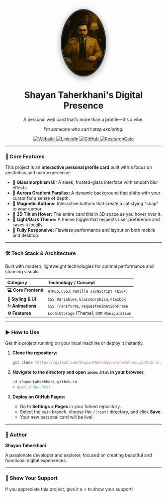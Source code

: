 <div align="center">

  <img src="https://raw.githubusercontent.com/Shayanthn/shayantaherkhani.github.io/main/file_000000003c7061f698c731eb9caef603.png" alt="Shayan Taherkhani's Avatar" width="140" style="border-radius:50%; border: 3px solid #333; box-shadow: 0 4px 20px rgba(0,0,0,0.4);">

  # **Shayan Taherkhani's Digital Presence**

  A personal web card that's more than a profile—it's a vibe.
  
  *I'm someone who can't stop exploring.*

  <p>
    <a href="https://shayantaherkhani.ir" target="_blank">
      <img src="https://img.shields.io/badge/Website-0D1117?style=for-the-badge&logo=About.me&logoColor=white" alt="Website"/>
    </a>
    <a href="https://linkedin.com/in/shayantaherkhani" target="_blank">
      <img src="https://img.shields.io/badge/LinkedIn-0A66C2?style=for-the-badge&logo=linkedin&logoColor=white" alt="LinkedIn"/>
    </a>
    <a href="https://github.com/shayanthn" target="_blank">
      <img src="https://img.shields.io/badge/GitHub-0D1117?style=for-the-badge&logo=github&logoColor=white" alt="GitHub"/>
    </a>
    <a href="https://www.researchgate.net/profile/Shayan-Taherkhani" target="_blank">
      <img src="https://img.shields.io/badge/ResearchGate-00CCBB?style=for-the-badge&logo=ResearchGate&logoColor=white" alt="ResearchGate"/>
    </a>
  </p>
</div>

---

### **🚀 Core Features**

This project is an **interactive personal profile card** built with a focus on aesthetics and user experience.

-   🔮 **Glassmorphism UI:** A sleek, frosted-glass interface with smooth blur effects.
-   🌌 **Aurora Gradient Parallax:** A dynamic background that shifts with your cursor for a sense of depth.
-   🧲 **Magnetic Buttons:** Interactive buttons that create a satisfying "snap" to your cursor.
-   🧊 **3D Tilt on Hover:** The entire card tilts in 3D space as you hover over it.
-   🎨 **Light/Dark Theme:** A theme toggle that respects user preference and saves it locally.
-   📱 **Fully Responsive:** Flawless performance and layout on both mobile and desktop.

---

### **🛠️ Tech Stack & Architecture**

Built with modern, lightweight technologies for optimal performance and stunning visuals.

| **Category** | **Technology / Concept** |
| :-------------------- | :------------------------------------------- |
| **💻 Core Frontend** | `HTML5`, `CSS3`, `Vanilla JavaScript (ES6+)` |
| **🎨 Styling & UI** | `CSS Variables`, `Glassmorphism`, `Flexbox`  |
| **✨ Animations** | `CSS Transforms`, `requestAnimationFrame`    |
| **⚙️ Features** | `LocalStorage` (Theme), `DOM Manipulation`   |

---

### **▶️ How to Use**

Get this project running on your local machine or deploy it instantly.

1.  **Clone the repository:**
    ```bash
    git clone [https://github.com/Shayanthn/shayantaherkhani.github.io.git](https://github.com/Shayanthn/shayantaherkhani.github.io.git)
    ```

2.  **Navigate to the directory and open `index.html` in your browser.**
    ```bash
    cd shayantaherkhani.github.io
    # Open index.html
    ```

3.  **Deploy on GitHub Pages:**
    * Go to **Settings > Pages** in your forked repository.
    * Select the `main` branch, choose the `/(root)` directory, and click **Save**.
    * Your new personal card will be live!

---

### **👤 Author**

**Shayan Taherkhani**

A passionate developer and explorer, focused on creating beautiful and functional digital experiences.

---

### **🌟 Show Your Support**

If you appreciate this project, give it a ⭐️ to show your support!
